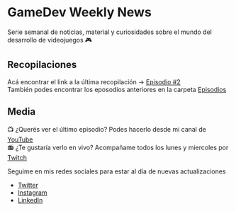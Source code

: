 # GameDev Weekly News

Serie semanal de noticias, material y curiosidades sobre el mundo del desarrollo de videojuegos 🎮

## Recopilaciones

Acá encontrar el link a la última recopilación -> [Episodio #2](https://github.com/elmiguedev/gamedev-weekly-news/blob/main/episodes/weekly-news-002-2024-04-08.md)  
También podes encontrar los eposodios anteriores en la carpeta [Episodios](https://github.com/elmiguedev/gamedev-weekly-news/tree/main/episodes)

## Media

📺 ¿Querés ver el último episodio? Podes hacerlo desde mi canal de [YouTube](https://www.youtube.com/@el_migue_dev)  
📻 ¿Te gustaría verlo en vivo? Acompañame todos los lunes y miercoles por [Twitch](https://twitch.tv/elmiguedev)

Seguime en mis redes sociales para estar al día de nuevas actualizaciones
- [Twitter](https://twitter.com/elmiguedev)
- [Instagram](https://instagram.com/elmiguedev)
- [LinkedIn](https://linkedin.com/in/elmiguedev)
  

